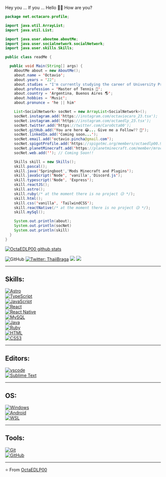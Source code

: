 Hey you ... If you ... Hello 👋🏼 How are you?

```java
package net.octacaro.profile;

import java.util.ArrayList;
import java.util.List;

import java.user.aboutme.aboutMe;
import java.user.socialnetwork.socialNetwork;
import java.user.skills.Skills;

public class readMe {

  public void Main(String[] args) {
    AboutMe about = new AboutMe();
    about.name = 'Octavio';
    about.years = '22';
    about.studies = "I'm currently studying the career of University Programmer Analyst";
    about.profession = 'Master of Tennis 🎾';
    about.country = 'Argentina, Buenos Aires 🌎';
    about.hobbies = 'Music';
    about.pronunce = 'he || him'

    List<SocialNetwork> socNet = new ArrayList<SocialNetwork>();
    socNet.instagram.add('https://instagram.com/octaviocaro_23.tsx');
    socNet.instagram.add('https://instagram.com/octaedlp_23.tsx');
    socNet.twitter.add('https://twitter.com/CaroOcta00');
    socNet.gitHub.add('You are here 😂... Give me a Follow?? 🥺');
    socNet.linkedIn.add('Coming soon...');
    socNet.email.add('octavio.pincha@gmail.com');
    socNet.spigotProfile.add('https://spigotmc.org/members/octaedlp00.959862/');
    socNet.planetMinecraft.add('https://planetminecraft.com/member/mroctamc');
    socNet.web.add(''); // Coming Soon!!

    Skills skill = new Skills();
    skill.pascal();
    skill.java('Springboot','Mods Minecraft and Plugins');
    skill.javaScript('Node', 'vanilla','Discord.js');
    skill.typescript('Node', 'Express');
    skill.reactJS();
    skill.astro();
    skill.ruby(/* at the moment there is no project 😥 */);
    skill.html();
    skill.css('vanilla', 'TailwindCSS');
    skill.reactNative(/* at the moment there is no project 😥 */);
    skill.mySql();

    System.out.println(about);
    System.out.println(socNet)
    System.out.println(skill)
  }
}
```

<p align="center">

  [![OctaEDLP00 github stats](https://github-readme-stats.vercel.app/api?username=OctaEDLP00&show_icons=true&theme=merko&hide=["contribs","issues"])](https://github.com/OctaEDLP00)

  ![GitHub](https://img.shields.io/github/followers/OctaEDLP00?label=Follow&style=social)
  [![Twitter: ThaiiBraga](https://img.shields.io/twitter/follow/CaroOcta00?style=social)](https://twitter.com/CaroOcta00)
  ![](https://visitor-badge.glitch.me/badge?page_id=OctaEDLP00.OctaEDLP00)
  [![](https://img.shields.io/badge/Gmail-octavio.pincha%40gmail.com-red)](https://mail.google.com/mail/u/0/?tab=km#inbox?compose=CllgCJfqcGXJstdSFXqkJRrWnHwsFlBNPrJdXpGfZDSldqntJwNsxHdCQshxZthqCLNSlCGRBLB)
</p>

---

## Skills: 

<p>
  <a href="https://astro.build/" target="_blank">
    <img src="https://img.shields.io/icon/node/v/astro?logo=astro&logoColor=1d3c4f&labelColor=ffffff&style=plastic" alt="Astro">
  </a>
  <br>
  <a href="https://typescript-lang.org" target="_blank">
    <img src="https://img.shields.io/badge/typescript-blue.svg?style=plastic&logo=typescript&logoColor=blue&labelColor=ffffff" alt="TypeScript">
  </a>
  <br>
  <a href="https://developer.mozilla.org/es/docs/Web/JavaScript" target="_blank">
    <img src="https://img.shields.io/badge/JavaScript-f5f542.svg?style=plastic&logo=javascript&logoColor=f5f542&labelColor=ffffff" alt="JavaScript">
  </a>
  <br>
  <a href="https://react.dev/reference/react" target="_blank">
    <img src="https://img.shields.io/badge/reactjs-61DAFB.svg?style=plastic&logo=react&logoColor=61DAFB&labelColor=ffffff" alt="React">
  </a>
  <br>
  <a href="https://reactnative.dev/docs/getting-started" target="_blank">
    <img src="https://img.shields.io/badge/React Native-3aabe8.svg?style=plastic&logo=react&logoColor=3aabe8&labelColor=ffffff" alt="React Native">
  </a>
  <br>
  <a href="https://dev.mysql.com" target="_blank">
    <img src="https://img.shields.io/badge/mysql-3aabe8.svg?style=plastic&logo=mysql&logoColor=3aabe8&labelColor=ffffff" alt="MySQL">
  </a>
  <br>
  <a href="https://github.com/priyanshumay" target="_blank">
    <img src="https://img.shields.io/badge/java-lightblue.svg?style=plastic&logo=java&logoColor=orange&labelColor=ffffff" alt="Java">
  </a>
  <br>
  <a href="https://docs.oracle.com/en/java/" target="_blank">
    <img src="https://img.shields.io/badge/ruby-red.svg?style=plastic&logo=ruby&logoColor=red&labelColor=ffffff" alt="Ruby">
  </a>
  <br>
  <a href="https://developer.mozilla.org/es/docs/Web/HTML" target="_blank">
    <img src="https://img.shields.io/badge/html-orange.svg?style=plastic&logo=html5&logoColor=orange&labelColor=ffffff" alt="HTML">
  </a>
  <br>
  <a href="https://developer.mozilla.org/es/docs/Web/CSS" target="_blank">
    <img src="https://img.shields.io/badge/css-blue.svg?style=plastic&logo=css3&logoColor=blue&labelColor=ffffff" alt="CSS3">
  </a>
</p>

---
## Editors:
<p>
  <a href="https://code.visualstudio.com/download" target="_blank">
    <img src="https://img.shields.io/badge/vscode-blue.svg?style=plastic&logo=visual-studio-code&labelColor=ffffff&logoColor=blue" alt="vscode">
  </a>
  <br>
  <a href="https://sublimetext.com/download" target="_blank">
    <img src="https://img.shields.io/badge/sublime-orange.svg?style=plastic&logo=sublime-text&labelColor=black&logoColor=orange" alt="Sublime Text">
  </a>
</p>

---
## OS:

<p>
  <a href="https://learn.microsoft.com/en-us/windows/" target="_blank">
    <img src="https://img.shields.io/badge/windows-3795fa.svg?style=plastic&logo=windows&logoColor=3795fa&labelColor=ffffff" alt="Windows">
  </a>
  <br>
  <a href="https://developer.android.com/docs?hl=es-419" target="_blank">
    <img src="https://img.shields.io/badge/android-green.svg?style=plastic&logo=android&logoColor=3795fa&labelColor=ffffff" alt="Android">
  </a>
  <br>
  <a href="https://learn.microsoft.com/es-es/windows/wsl/install" target="_blank">
    <img src="https://img.shields.io/badge/wsl-blue.svg?style=plastic&logo=android&logoColor=3795fa&labelColor=ffffff" alt="WSL">
  </a>
</p>

---
## Tools:

<p>
  <a href="https://git-scm.com" target="_blank">
    <img src="https://img.shields.io/badge/git-F05032.svg?style=plastic&logo=git&logoColor=F05032&labelColor=ffffff" alt="Git">
  </a>
  <br>
  <a href="https://github.com" target="_blank">
    <img src="https://img.shields.io/badge/github-black.svg?style=plastic&logo=github&logoColor=black&labelColor=ffffff" alt="GitHub">
  </a>
</p>

---

⭐️ From [OctaEDLP00](https://github.com/OctaEDLP00)
